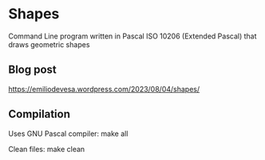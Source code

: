 # Shapes
Command Line program written in Pascal ISO 10206 (Extended Pascal) that draws geometric shapes

## Blog post
https://emiliodevesa.wordpress.com/2023/08/04/shapes/

## Compilation
Uses GNU Pascal compiler:
		make all

Clean files:
		make clean
